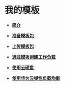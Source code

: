 # 我的模板<a name="cce_01_0143"></a>

-   **[简介](简介.md)**  

-   **[准备模板包](准备模板包.md)**  

-   **[上传模板包](上传模板包.md)**  

-   **[通过模板创建工作负载](通过模板创建工作负载.md)**  

-   **[使用云硬盘](使用云硬盘.md)**  

-   **[使用华为云弹性负载均衡](使用华为云弹性负载均衡.md)**  


